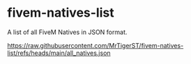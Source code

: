 # fivem-natives-list
A list of all FiveM Natives in JSON format.


https://raw.githubusercontent.com/MrTigerST/fivem-natives-list/refs/heads/main/all_natives.json
